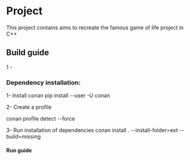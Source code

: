 # Project
This project contains aims to recreate the famous game of life project in C++

## Build guide
1 - 

### Dependency installation:
1- Install conan
pip install --user -U conan

2- Create a profile


conan profile detect --force



3- Run installation of dependencies
conan install . --install-folder=ext --build=missing

#### Run guide
